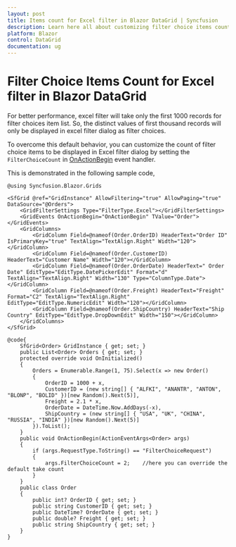 ```yaml
---
layout: post
title: Items count for Excel filter in Blazor DataGrid | Syncfusion
description: Learn here all about customizing filter choice items count for Excel filter dialog in Syncfusion Blazor DataGrid component and more.
platform: Blazor
control: DataGrid
documentation: ug
---
```


# Filter Choice Items Count for Excel filter in Blazor DataGrid

For better performance, excel filter will take only the first 1000 records for filter choices item list. So, the distinct values of first thousand records will only be displayed in excel filter dialog as filter choices.

To overcome this default behavior, you can customize the count of filter choice items to be displayed in Excel filter dialog by setting the `FilterChoiceCount` in [OnActionBegin](https://help.syncfusion.com/cr/blazor/Syncfusion.Blazor.Grids.SfGrid-1.html) event handler.

This is demonstrated in the following sample code,

```cshtml
@using Syncfusion.Blazor.Grids

<SfGrid @ref="GridInstance" AllowFiltering="true" AllowPaging="true" DataSource="@Orders">
    <GridFilterSettings Type="FilterType.Excel"></GridFilterSettings>
    <GridEvents OnActionBegin="OnActionBegin" TValue="Order"></GridEvents>
    <GridColumns>
        <GridColumn Field=@nameof(Order.OrderID) HeaderText="Order ID" IsPrimaryKey="true" TextAlign="TextAlign.Right" Width="120"></GridColumn>
        <GridColumn Field=@nameof(Order.CustomerID) HeaderText="Customer Name" Width="120"></GridColumn>
        <GridColumn Field=@nameof(Order.OrderDate) HeaderText=" Order Date" EditType="EditType.DatePickerEdit" Format="d" TextAlign="TextAlign.Right" Width="130" Type="ColumnType.Date"></GridColumn>
        <GridColumn Field=@nameof(Order.Freight) HeaderText="Freight" Format="C2" TextAlign="TextAlign.Right" EditType="EditType.NumericEdit" Width="120"></GridColumn>
        <GridColumn Field=@nameof(Order.ShipCountry) HeaderText="Ship Country" EditType="EditType.DropDownEdit" Width="150"></GridColumn>
    </GridColumns>
</SfGrid>

@code{
    SfGrid<Order> GridInstance { get; set; }
    public List<Order> Orders { get; set; }
    protected override void OnInitialized()
    {
        Orders = Enumerable.Range(1, 75).Select(x => new Order()
        {
            OrderID = 1000 + x,
            CustomerID = (new string[] { "ALFKI", "ANANTR", "ANTON", "BLONP", "BOLID" })[new Random().Next(5)],
            Freight = 2.1 * x,
            OrderDate = DateTime.Now.AddDays(-x),
            ShipCountry = (new string[] { "USA", "UK", "CHINA", "RUSSIA", "INDIA" })[new Random().Next(5)]
        }).ToList();
    }
    public void OnActionBegin(ActionEventArgs<Order> args)
    {
        if (args.RequestType.ToString() == "FilterChoiceRequest")
        {
            args.FilterChoiceCount = 2;    //here you can override the default take count
        }
    }
    public class Order
    {
        public int? OrderID { get; set; }
        public string CustomerID { get; set; }
        public DateTime? OrderDate { get; set; }
        public double? Freight { get; set; }
        public string ShipCountry { get; set; }
    }
}
```
